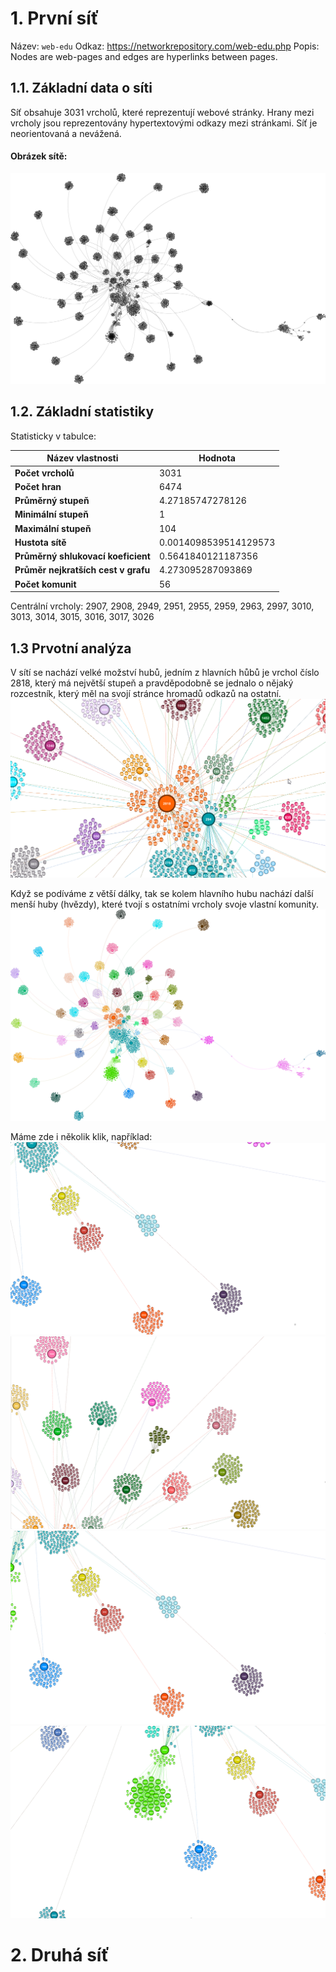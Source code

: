 # 1. První síť

Název: `web-edu`
Odkaz: https://networkrepository.com/web-edu.php
Popis: Nodes are web-pages and edges are hyperlinks between pages.

## 1.1. Základní data o síti

Síť obsahuje 3031 vrcholů, které reprezentují webové stránky. Hrany mezi vrcholy jsou reprezentovány hypertextovými odkazy mezi stránkami. Síť je neorientovaná a nevážená.

#### Obrázek sítě:

![Network Image](network1/images/network.svg)

## 1.2. Základní statistiky

Statisticky v tabulce:

| Název vlastnosti                    | Hodnota               |
| ----------------------------------- | --------------------- |
| **Počet vrcholů**                   | 3031                  |
| **Počet hran**                      | 6474                  |
| **Průměrný stupeň**                 | 4.27185747278126      |
| **Minimální stupeň**                | 1                     |
| **Maximální stupeň**                | 104                   |
| **Hustota sítě**                    | 0.0014098539514129573 |
| **Průměrný shlukovací koeficient**  | 0.5641840121187356    |
| **Průměr nejkratších cest v grafu** | 4.273095287093869     |
| **Počet komunit**                   | 56                    |

Centrální vrcholy: 2907, 2908, 2949, 2951, 2955, 2959, 2963, 2997, 3010, 3013, 3014, 3015, 3016, 3017, 3026

## 1.3 Prvotní analýza

V sítí se nachází velké možství hubů, jedním z hlavních hůbů je vrchol číslo 2818, který má největší stupeň a pravděpodobně se jednalo o nějaký rozcestník, který měl na svojí stránce hromadů odkazů na ostatní.
![Main Hub](network1/images/main_hub.png)

Když se podíváme z větší dálky, tak se kolem hlavního hubu nachází další menší huby (hvězdy), které tvojí s ostatními vrcholy svoje vlastní komunity.
![Hubs](network1/images/hubs.svg)

Máme zde i několik klik, například:
![Star1](network1/images/clique1.png)
![Star2](network1/images/clique2.png)
![Star3](network1/images/clique3.png)
![Star4](network1/images/clique4.png)

# 2. Druhá síť
